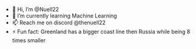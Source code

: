 - 👋 Hi, I’m @Nuell22
- 🌱 I’m currently learning Machine Learning
- 📫 Reach me on discord @thenuell22
- ⚡ Fun fact: Greenland has a bigger coast line then Russia while being 8 times smaller

<!---
Nuell22/Nuell22 is a ✨ special ✨ repository because its `README.md` (this file) appears on your GitHub profile.
You can click the Preview link to take a look at your changes.
--->
